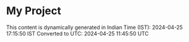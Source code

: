 # My Project

This content is dynamically generated in Indian Time (IST): 2024-04-25 17:15:50 IST
Converted to UTC: 2024-04-25 11:45:50 UTC

